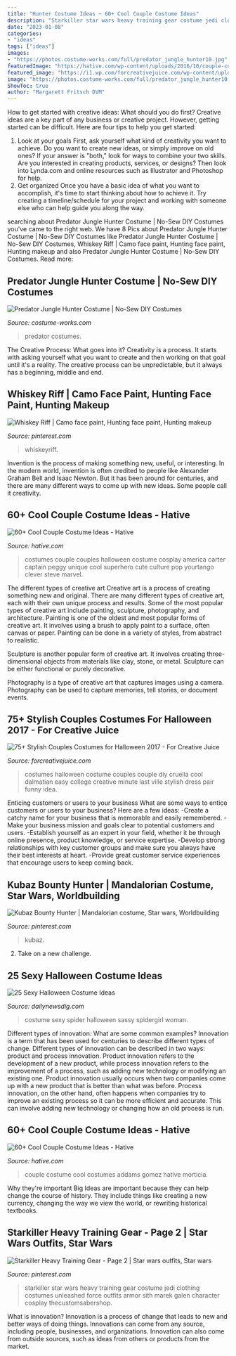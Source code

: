 ```yaml
---
title: "Hunter Costume Ideas ~ 60+ Cool Couple Costume Ideas"
description: "Starkiller star wars heavy training gear costume jedi clothing costumes unleashed force outfits armor sith marek galen character cosplay thecustomsabershop"
date: "2023-01-08"
categories:
- "ideas"
tags: ["ideas"]
images:
- "https://photos.costume-works.com/full/predator_jungle_hunter10.jpg"
featuredImage: "https://hative.com/wp-content/uploads/2016/10/couple-costumes/13-couple-costume-ideas-1.jpg"
featured_image: "https://i1.wp.com/forcreativejuice.com/wp-content/uploads/2017/09/72-couple-costume-ideas-for-halloween.jpg?fit=600%2C829&amp;ssl=1"
image: "https://photos.costume-works.com/full/predator_jungle_hunter10.jpg"
ShowToc: true
author: "Margarett Fritsch DVM"
---
```



How to get started with creative ideas: What should you do first?
Creative ideas are a key part of any business or creative project. However, getting started can be difficult. Here are four tips to help you get started:
1. Look at your goals 
First, ask yourself what kind of creativity you want to achieve. Do you want to create new ideas, or simply improve on old ones? If your answer is "both," look for ways to combine your two skills. Are you interested in creating products, services, or designs? Then look into Lynda.com and online resources such as Illustrator and Photoshop for help.
2. Get organized 
Once you have a basic idea of what you want to accomplish, it's time to start thinking about how to achieve it. Try creating a timeline/schedule for your project and working with someone else who can help guide you along the way.

	

		
searching about Predator Jungle Hunter Costume | No-Sew DIY Costumes you've came to the right web. We have 8 Pics about Predator Jungle Hunter Costume | No-Sew DIY Costumes like Predator Jungle Hunter Costume | No-Sew DIY Costumes, Whiskey Riff | Camo face paint, Hunting face paint, Hunting makeup and also Predator Jungle Hunter Costume | No-Sew DIY Costumes. Read more:
		
    
## Predator Jungle Hunter Costume | No-Sew DIY Costumes

<img loading=lazy src="https://photos.costume-works.com/full/predator_jungle_hunter10.jpg" onerror="this.onerror=null;this.src='https://tse4.mm.bing.net/th?id=OIP.4uj3fwR0EgvHy4b-06l8iQHaNK&amp;pid=15.1';" alt="Predator Jungle Hunter Costume | No-Sew DIY Costumes">

_Source: costume-works.com_

>predator costumes. 

	

The Creative Process: What goes into it?
Creativity is a process. It starts with asking yourself what you want to create and then working on that goal until it's a reality. The creative process can be unpredictable, but it always has a beginning, middle and end.

    
## Whiskey Riff | Camo Face Paint, Hunting Face Paint, Hunting Makeup

<img loading=lazy src="https://i.pinimg.com/736x/a0/c7/15/a0c71572ae86d63ba2462f1dcd59ea76--hunting-stuff-deer-hunting.jpg" onerror="this.onerror=null;this.src='https://tse1.mm.bing.net/th?id=OIP.AXsU4EU4xD3KlvzV5R0OmwHaHa&amp;pid=15.1';" alt="Whiskey Riff | Camo face paint, Hunting face paint, Hunting makeup">

_Source: pinterest.com_

>whiskeyriff. 

	

Invention is the process of making something new, useful, or interesting. In the modern world, invention is often credited to people like Alexander Graham Bell and Isaac Newton. But it has been around for centuries, and there are many different ways to come up with new ideas. Some people call it creativity.

    
## 60+ Cool Couple Costume Ideas - Hative

<img loading=lazy src="https://hative.com/wp-content/uploads/2016/10/couple-costumes/13-couple-costume-ideas-1.jpg" onerror="this.onerror=null;this.src='https://tse3.mm.bing.net/th?id=OIP.B39bwuYFe_t8JcF0K1MmYQHaLL&amp;pid=15.1';" alt="60+ Cool Couple Costume Ideas - Hative">

_Source: hative.com_

>costumes couple couples halloween costume cosplay america carter captain peggy unique cool superhero cute culture pop yourtango clever steve marvel. 

	

The different types of creative art
Creative art is a process of creating something new and original. There are many different types of creative art, each with their own unique process and results. Some of the most popular types of creative art include painting, sculpture, photography, and architecture.
Painting is one of the oldest and most popular forms of creative art. It involves using a brush to apply paint to a surface, often canvas or paper. Painting can be done in a variety of styles, from abstract to realistic.

Sculpture is another popular form of creative art. It involves creating three-dimensional objects from materials like clay, stone, or metal. Sculpture can be either functional or purely decorative.

Photography is a type of creative art that captures images using a camera. Photography can be used to capture memories, tell stories, or document events.

    
## 75+ Stylish Couples Costumes For Halloween 2017 - For Creative Juice

<img loading=lazy src="https://i1.wp.com/forcreativejuice.com/wp-content/uploads/2017/09/72-couple-costume-ideas-for-halloween.jpg?fit=600%2C829&amp;ssl=1" onerror="this.onerror=null;this.src='https://tse4.mm.bing.net/th?id=OIP.gNwP2VqXPqRCY0-rLcXxhwHaKO&amp;pid=15.1';" alt="75+ Stylish Couples Costumes for Halloween 2017 - For Creative Juice">

_Source: forcreativejuice.com_

>costumes halloween costume couples couple diy cruella cool dalmatian easy college creative minute last ville stylish dress pair funny idea. 

	

Enticing customers or users to your business
What are some ways to entice customers or users to your business? Here are a few ideas: 
-Create a catchy name for your business that is memorable and easily remembered.
-Make your business mission and goals clear to potential customers and users. 
-Establish yourself as an expert in your field, whether it be through online presence, product knowledge, or service expertise. 
-Develop strong relationships with key customer groups and make sure you always have their best interests at heart. 
-Provide great customer service experiences that encourage users to keep coming back.

    
## Kubaz Bounty Hunter | Mandalorian Costume, Star Wars, Worldbuilding

<img loading=lazy src="https://i.pinimg.com/736x/92/80/46/928046008a3b97d08addee6426c64ecd.jpg" onerror="this.onerror=null;this.src='https://tse2.mm.bing.net/th?id=OIP.lMRwXz20HvUT-WPYdQjkLgHaKf&amp;pid=15.1';" alt="Kubaz Bounty Hunter | Mandalorian costume, Star wars, Worldbuilding">

_Source: pinterest.com_

>kubaz. 

	

2. Take on a new challenge.

    
## 25 Sexy Halloween Costume Ideas

<img loading=lazy src="http://dailynewsdig.com/wp-content/uploads/2014/10/Sassy-Spider-Girl-Costume.jpg" onerror="this.onerror=null;this.src='https://tse1.mm.bing.net/th?id=OIP.szdjN52oVlBHyxMGET3AbAHaNV&amp;pid=15.1';" alt="25 Sexy Halloween Costume Ideas">

_Source: dailynewsdig.com_

>costume sexy spider halloween sassy spidergirl woman. 

	

Different types of innovation: What are some common examples?
Innovation is a term that has been used for centuries to describe different types of change. Different types of innovation can be described in two ways: product and process innovation. Product innovation refers to the development of a new product, while process innovation refers to the improvement of a process, such as adding new technology or modifying an existing one. 
Product innovation usually occurs when two companies come up with a new product that is better than what was before. Process innovation, on the other hand, often happens when companies try to improve an existing process so it can be more efficient and accurate. This can involve adding new technology or changing how an old process is run.

    
## 60+ Cool Couple Costume Ideas - Hative

<img loading=lazy src="https://hative.com/wp-content/uploads/2016/10/couple-costumes/15-couple-costume-ideas.jpg" onerror="this.onerror=null;this.src='https://tse4.mm.bing.net/th?id=OIP.C4qupiI7jn9f6cl0FyviQwHaMP&amp;pid=15.1';" alt="60+ Cool Couple Costume Ideas - Hative">

_Source: hative.com_

>couple costume cool costumes addams gomez hative morticia. 

	

Why they're important
Big Ideas are important because they can help change the course of history. They include things like creating a new currency, changing the way we view the world, or rewriting historical textbooks.

    
## Starkiller Heavy Training Gear - Page 2 | Star Wars Outfits, Star Wars

<img loading=lazy src="https://i.pinimg.com/originals/e7/59/b2/e759b21819f319b035d0ad55b35b6c8e.jpg" onerror="this.onerror=null;this.src='https://tse1.mm.bing.net/th?id=OIP.H1Mw-e8Zs6lSOVwT0c_bAQHaOV&amp;pid=15.1';" alt="Starkiller Heavy Training Gear - Page 2 | Star wars outfits, Star wars">

_Source: pinterest.com_

>starkiller star wars heavy training gear costume jedi clothing costumes unleashed force outfits armor sith marek galen character cosplay thecustomsabershop. 

	

What is innovation?
Innovation is a process of change that leads to new and better ways of doing things. Innovations can come from any source, including people, businesses, and organizations. Innovation can also come from outside sources, such as ideas from others or products from the market.

